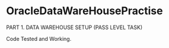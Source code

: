 # OracleDataWareHousePractise

PART 1. DATA WAREHOUSE SETUP (PASS LEVEL TASK)

Code Tested and Working.
